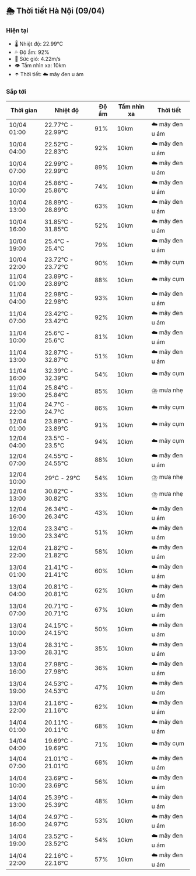 ## 🌦️ Thời tiết Hà Nội (09/04)

### Hiện tại

- 🌡️ Nhiệt độ: 22.99℃
- 💦 Độ ẩm: 92%
- 💨 Sức gió: 4.22m/s
- 👁️ Tầm nhìn xa: 10km
- ☂️ Thời tiết: ☁️ mây đen u ám

### Sắp tới

| Thời gian | Nhiệt độ | Độ ẩm | Tầm nhìn xa | Thời tiết |
| --- | --- | --- | --- | --- |
| 10/04 01:00 | 22.77℃ - 22.99℃ | 91% | 10km | ☁️ mây đen u ám |
| 10/04 04:00 | 22.52℃ - 22.83℃ | 92% | 10km | ☁️ mây đen u ám |
| 10/04 07:00 | 22.99℃ - 22.99℃ | 89% | 10km | ☁️ mây đen u ám |
| 10/04 10:00 | 25.86℃ - 25.86℃ | 74% | 10km | ☁️ mây đen u ám |
| 10/04 13:00 | 28.89℃ - 28.89℃ | 63% | 10km | ☁️ mây đen u ám |
| 10/04 16:00 | 31.85℃ - 31.85℃ | 52% | 10km | ☁️ mây đen u ám |
| 10/04 19:00 | 25.4℃ - 25.4℃ | 79% | 10km | ☁️ mây đen u ám |
| 10/04 22:00 | 23.72℃ - 23.72℃ | 90% | 10km | ☁️ mây cụm |
| 11/04 01:00 | 23.89℃ - 23.89℃ | 88% | 10km | ☁️ mây cụm |
| 11/04 04:00 | 22.98℃ - 22.98℃ | 93% | 10km | ☁️ mây đen u ám |
| 11/04 07:00 | 23.42℃ - 23.42℃ | 92% | 10km | ☁️ mây đen u ám |
| 11/04 10:00 | 25.6℃ - 25.6℃ | 81% | 10km | ☁️ mây đen u ám |
| 11/04 13:00 | 32.87℃ - 32.87℃ | 51% | 10km | ☁️ mây đen u ám |
| 11/04 16:00 | 32.39℃ - 32.39℃ | 54% | 10km | ☁️ mây cụm |
| 11/04 19:00 | 25.84℃ - 25.84℃ | 85% | 10km | ⛈️ mưa nhẹ |
| 11/04 22:00 | 24.7℃ - 24.7℃ | 86% | 10km | ☁️ mây cụm |
| 12/04 01:00 | 23.89℃ - 23.89℃ | 91% | 10km | ☁️ mây cụm |
| 12/04 04:00 | 23.5℃ - 23.5℃ | 94% | 10km | ☁️ mây cụm |
| 12/04 07:00 | 24.55℃ - 24.55℃ | 88% | 10km | ☁️ mây đen u ám |
| 12/04 10:00 | 29℃ - 29℃ | 54% | 10km | ⛈️ mưa nhẹ |
| 12/04 13:00 | 30.82℃ - 30.82℃ | 33% | 10km | ⛈️ mưa nhẹ |
| 12/04 16:00 | 26.34℃ - 26.34℃ | 43% | 10km | ☁️ mây đen u ám |
| 12/04 19:00 | 23.34℃ - 23.34℃ | 51% | 10km | ☁️ mây đen u ám |
| 12/04 22:00 | 21.82℃ - 21.82℃ | 58% | 10km | ☁️ mây đen u ám |
| 13/04 01:00 | 21.41℃ - 21.41℃ | 60% | 10km | ☁️ mây đen u ám |
| 13/04 04:00 | 20.81℃ - 20.81℃ | 62% | 10km | ☁️ mây đen u ám |
| 13/04 07:00 | 20.71℃ - 20.71℃ | 67% | 10km | ☁️ mây đen u ám |
| 13/04 10:00 | 24.15℃ - 24.15℃ | 50% | 10km | ☁️ mây đen u ám |
| 13/04 13:00 | 28.31℃ - 28.31℃ | 35% | 10km | ☁️ mây đen u ám |
| 13/04 16:00 | 27.98℃ - 27.98℃ | 36% | 10km | ☁️ mây đen u ám |
| 13/04 19:00 | 24.53℃ - 24.53℃ | 47% | 10km | ☁️ mây đen u ám |
| 13/04 22:00 | 21.16℃ - 21.16℃ | 62% | 10km | ☁️ mây đen u ám |
| 14/04 01:00 | 20.11℃ - 20.11℃ | 68% | 10km | ☁️ mây đen u ám |
| 14/04 04:00 | 19.69℃ - 19.69℃ | 71% | 10km | ☁️ mây cụm |
| 14/04 07:00 | 21.01℃ - 21.01℃ | 68% | 10km | ☁️ mây đen u ám |
| 14/04 10:00 | 23.69℃ - 23.69℃ | 56% | 10km | ☁️ mây đen u ám |
| 14/04 13:00 | 25.39℃ - 25.39℃ | 48% | 10km | ☁️ mây đen u ám |
| 14/04 16:00 | 24.97℃ - 24.97℃ | 53% | 10km | ☁️ mây đen u ám |
| 14/04 19:00 | 23.52℃ - 23.52℃ | 54% | 10km | ☁️ mây đen u ám |
| 14/04 22:00 | 22.16℃ - 22.16℃ | 57% | 10km | ☁️ mây đen u ám |
